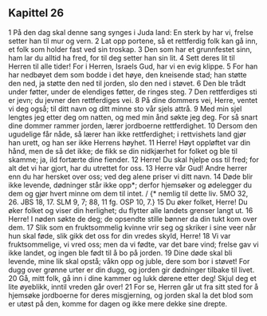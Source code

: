 ## Kapittel 26

1 På den dag skal denne sang synges i Juda land: En sterk by har vi, frelse setter han til mur og vern.
2 Lat opp portene, så et rettferdig folk kan gå inn, et folk som holder fast ved sin troskap.
3 Den som har et grunnfestet sinn, ham lar du alltid ha fred, for til deg setter han sin lit.
4 Sett deres lit til Herren til alle tider! For i Herren, Israels Gud, har vi en evig klippe.
5 For han har nedbøyet dem som bodde i det høye, den kneisende stad; han støtte den ned, ja støtte den ned til jorden, slo den ned i støvet.
6 Den ble trådt under føtter, under de elendiges føtter, de ringes steg.
7 Den rettferdiges sti er jevn; du jevner den rettferdiges vei.
8 På dine dommers vei, Herre, ventet vi deg også; til ditt navn og ditt minne sto vår sjels attrå.
9 Med min sjel lengtes jeg etter deg om natten, og med min ånd søkte jeg deg. For så snart dine dommer rammer jorden, lærer jordboerne rettferdighet.
10 Dersom den ugudelige får nåde, så lærer han ikke rettferdighet; i rettvishets land gjør han urett, og han ser ikke Herrens høyhet.
11 Herre! Høyt oppløftet var din hånd, men de så det ikke; de fikk se din nidkjærhet for folket og ble til skamme; ja, ild fortærte dine fiender.
12 Herre! Du skal hjelpe oss til fred; for alt det vi har gjort, har du utrettet for oss.
13 Herre vår Gud! Andre herrer enn du har hersket over oss; ved deg alene priser vi ditt navn.
14 Døde blir ikke levende, dødninger står ikke opp*; derfor hjemsøker og ødelegger du dem og gjør hvert minne om dem til intet. / {* nemlig til dette liv. 5MO 32, 26. JBS 18, 17. SLM 9, 7; 88, 11 fg. OSP 10, 7.}
15 Du øker folket, Herre! Du øker folket og viser din herlighet; du flytter alle landets grenser langt ut.
16 Herre! I nøden søkte de deg; de opsendte stille bønner da din tukt kom over dem.
17 Slik som en fruktsommelig kvinne vrir seg og skriker i sine veer når hun skal føde, slik gikk det oss for din vredes skyld, Herre!
18 Vi var fruktsommelige, vi vred oss; men da vi fødte, var det bare vind; frelse gav vi ikke landet, og ingen ble født til å bo på jorden.
19 Dine døde skal bli levende, mine lik skal opstå; våkn opp og juble, dere som bor i støvet! For dugg over grønne urter er din dugg, og jorden gir dødninger tilbake til livet.
20 Gå, mitt folk, gå inn i dine kammer og lukk dørene etter deg! Skjul deg et lite øyeblikk, inntil vreden går over!
21 For se, Herren går ut fra sitt sted for å hjemsøke jordboerne for deres misgjerning, og jorden skal la det blod som er utøst på den, komme for dagen og ikke mere dekke sine drepte.
